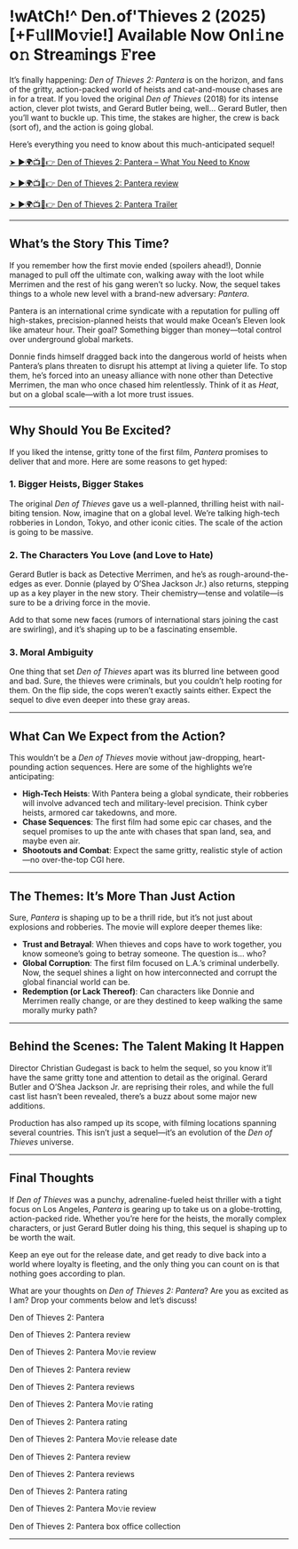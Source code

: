 # !wAtCh!^ Den.of'Thieves 2 (2025) [+F𝚞llMo𝚟ie!] Available Now Onl𝚒ne o𝚗 Strea𝚖ings 𝙵ree

It’s finally happening: *Den of Thieves 2: Pantera* is on the horizon, and fans of the gritty, action-packed world of heists and cat-and-mouse chases are in for a treat. If you loved the original *Den of Thieves* (2018) for its intense action, clever plot twists, and Gerard Butler being, well… Gerard Butler, then you’ll want to buckle up. This time, the stakes are higher, the crew is back (sort of), and the action is going global.  

Here’s everything you need to know about this much-anticipated sequel!  


[➤ ►🌍📺📱👉 Den of Thieves 2: Pantera – What You Need to Know](https://raihaamedia.blogspot.com/2025/01/topvidzonlne.html)

[➤ ►🌍📺📱👉 Den of Thieves 2: Pantera review](https://raihaamedia.blogspot.com/2025/01/topvidzonlne.html)

[➤ ►🌍📺📱👉 Den of Thieves 2: Pantera Trailer](https://raihaamedia.blogspot.com/2025/01/topvidzonlne.html)

---

## What’s the Story This Time?  

If you remember how the first movie ended (spoilers ahead!), Donnie managed to pull off the ultimate con, walking away with the loot while Merrimen and the rest of his gang weren’t so lucky. Now, the sequel takes things to a whole new level with a brand-new adversary: *Pantera*.  

Pantera is an international crime syndicate with a reputation for pulling off high-stakes, precision-planned heists that would make Ocean’s Eleven look like amateur hour. Their goal? Something bigger than money—total control over underground global markets.  

Donnie finds himself dragged back into the dangerous world of heists when Pantera’s plans threaten to disrupt his attempt at living a quieter life. To stop them, he’s forced into an uneasy alliance with none other than Detective Merrimen, the man who once chased him relentlessly. Think of it as *Heat*, but on a global scale—with a lot more trust issues.  

---

## Why Should You Be Excited?  

If you liked the intense, gritty tone of the first film, *Pantera* promises to deliver that and more. Here are some reasons to get hyped:  

### 1. Bigger Heists, Bigger Stakes  
The original *Den of Thieves* gave us a well-planned, thrilling heist with nail-biting tension. Now, imagine that on a global level. We’re talking high-tech robberies in London, Tokyo, and other iconic cities. The scale of the action is going to be massive.  

### 2. The Characters You Love (and Love to Hate)  
Gerard Butler is back as Detective Merrimen, and he’s as rough-around-the-edges as ever. Donnie (played by O’Shea Jackson Jr.) also returns, stepping up as a key player in the new story. Their chemistry—tense and volatile—is sure to be a driving force in the movie.  

Add to that some new faces (rumors of international stars joining the cast are swirling), and it’s shaping up to be a fascinating ensemble.  

### 3. Moral Ambiguity  
One thing that set *Den of Thieves* apart was its blurred line between good and bad. Sure, the thieves were criminals, but you couldn’t help rooting for them. On the flip side, the cops weren’t exactly saints either. Expect the sequel to dive even deeper into these gray areas.  

---

## What Can We Expect from the Action?  

This wouldn’t be a *Den of Thieves* movie without jaw-dropping, heart-pounding action sequences. Here are some of the highlights we’re anticipating:  

- **High-Tech Heists**: With Pantera being a global syndicate, their robberies will involve advanced tech and military-level precision. Think cyber heists, armored car takedowns, and more.  
- **Chase Sequences**: The first film had some epic car chases, and the sequel promises to up the ante with chases that span land, sea, and maybe even air.  
- **Shootouts and Combat**: Expect the same gritty, realistic style of action—no over-the-top CGI here.  

---

## The Themes: It’s More Than Just Action  

Sure, *Pantera* is shaping up to be a thrill ride, but it’s not just about explosions and robberies. The movie will explore deeper themes like:  

- **Trust and Betrayal**: When thieves and cops have to work together, you know someone’s going to betray someone. The question is… who?  
- **Global Corruption**: The first film focused on L.A.’s criminal underbelly. Now, the sequel shines a light on how interconnected and corrupt the global financial world can be.  
- **Redemption (or Lack Thereof)**: Can characters like Donnie and Merrimen really change, or are they destined to keep walking the same morally murky path?  

---

## Behind the Scenes: The Talent Making It Happen  

Director Christian Gudegast is back to helm the sequel, so you know it’ll have the same gritty tone and attention to detail as the original. Gerard Butler and O’Shea Jackson Jr. are reprising their roles, and while the full cast list hasn’t been revealed, there’s a buzz about some major new additions.  

Production has also ramped up its scope, with filming locations spanning several countries. This isn’t just a sequel—it’s an evolution of the *Den of Thieves* universe.  

---

## Final Thoughts  

If *Den of Thieves* was a punchy, adrenaline-fueled heist thriller with a tight focus on Los Angeles, *Pantera* is gearing up to take us on a globe-trotting, action-packed ride. Whether you’re here for the heists, the morally complex characters, or just Gerard Butler doing his thing, this sequel is shaping up to be worth the wait.  

Keep an eye out for the release date, and get ready to dive back into a world where loyalty is fleeting, and the only thing you can count on is that nothing goes according to plan.  

What are your thoughts on *Den of Thieves 2: Pantera*? Are you as excited as I am? Drop your comments below and let’s discuss!  

Den of Thieves 2: Pantera

Den of Thieves 2: Pantera review

Den of Thieves 2: Pantera Mo𝚟ie review

Den of Thieves 2: Pantera review

Den of Thieves 2: Pantera reviews

Den of Thieves 2: Pantera Mo𝚟ie rating

Den of Thieves 2: Pantera rating

Den of Thieves 2: Pantera Mo𝚟ie release date

Den of Thieves 2: Pantera review

Den of Thieves 2: Pantera reviews

Den of Thieves 2: Pantera rating

Den of Thieves 2: Pantera Mo𝚟ie review

Den of Thieves 2: Pantera box office collection

---
